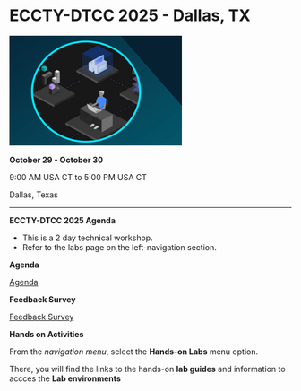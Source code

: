 # ECCTY-DTCC 2025 - Dallas, TX

![](images/techjam.png)


**October 29 - October 30** 

9:00 AM USA CT to 5:00 PM USA CT

Dallas, Texas

------------------------------------------


**ECCTY-DTCC 2025 Agenda** 

  - This is a 2 day technical workshop.  
  - Refer to the labs page on the left-navigation section.
  
  

**Agenda**

[Agenda](resources/DTCC%20-%20EC%20Comes%20to%20You%20Seminar%20-%20October%2029th%20&%2030th%202025%20Agenda%20Only.pdf)


**Feedback Survey**

[Feedback Survey](https://your.feedback.ibm.com/jfe/form/SV_eFnIMdn1h1NoANE)


**Hands on Activities**


From the _navigation menu_, select the **Hands-on Labs** menu option.  

There, you will find the links to the hands-on **lab guides** and information to accces the **Lab environments** 



